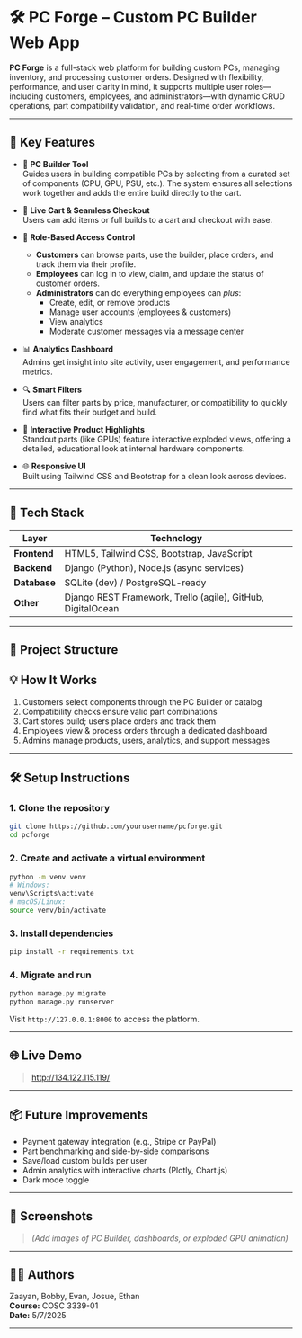 # 🛠️ PC Forge – Custom PC Builder Web App

**PC Forge** is a full-stack web platform for building custom PCs, managing inventory, and processing customer orders. Designed with flexibility, performance, and user clarity in mind, it supports multiple user roles—including customers, employees, and administrators—with dynamic CRUD operations, part compatibility validation, and real-time order workflows.

---

## 🚀 Key Features

- 🔧 **PC Builder Tool**  
  Guides users in building compatible PCs by selecting from a curated set of components (CPU, GPU, PSU, etc.). The system ensures all selections work together and adds the entire build directly to the cart.

- 🛒 **Live Cart & Seamless Checkout**  
  Users can add items or full builds to a cart and checkout with ease.

- 👤 **Role-Based Access Control**  
  - **Customers** can browse parts, use the builder, place orders, and track them via their profile.  
  - **Employees** can log in to view, claim, and update the status of customer orders.  
  - **Administrators** can do everything employees can *plus*:  
    - Create, edit, or remove products  
    - Manage user accounts (employees & customers)  
    - View analytics  
    - Moderate customer messages via a message center

- 📊 **Analytics Dashboard**  
  Admins get insight into site activity, user engagement, and performance metrics.

- 🔍 **Smart Filters**  
  Users can filter parts by price, manufacturer, or compatibility to quickly find what fits their budget and build.

- 🎨 **Interactive Product Highlights**  
  Standout parts (like GPUs) feature interactive exploded views, offering a detailed, educational look at internal hardware components.

- 🌐 **Responsive UI**  
  Built using Tailwind CSS and Bootstrap for a clean look across devices.

---

## 🧰 Tech Stack

| Layer         | Technology                      |
|---------------|----------------------------------|
| **Frontend**  | HTML5, Tailwind CSS, Bootstrap, JavaScript |
| **Backend**   | Django (Python), Node.js (async services) |
| **Database**  | SQLite (dev) / PostgreSQL-ready |
| **Other**     | Django REST Framework, Trello (agile), GitHub, DigitalOcean

---

## 📁 Project Structure

## 💡 How It Works

1. Customers select components through the PC Builder or catalog
2. Compatibility checks ensure valid part combinations
3. Cart stores build; users place orders and track them
4. Employees view & process orders through a dedicated dashboard
5. Admins manage products, users, analytics, and support messages

---

## 🛠️ Setup Instructions

### 1. Clone the repository

```bash
git clone https://github.com/yourusername/pcforge.git
cd pcforge
```

### 2. Create and activate a virtual environment

```bash
python -m venv venv
# Windows:
venv\Scripts\activate
# macOS/Linux:
source venv/bin/activate
```

### 3. Install dependencies

```bash
pip install -r requirements.txt
```

### 4. Migrate and run

```bash
python manage.py migrate
python manage.py runserver
```

Visit `http://127.0.0.1:8000` to access the platform.

---

## 🌐 Live Demo

> http://134.122.115.119/

---

## 📦 Future Improvements

- Payment gateway integration (e.g., Stripe or PayPal)  
- Part benchmarking and side-by-side comparisons  
- Save/load custom builds per user  
- Admin analytics with interactive charts (Plotly, Chart.js)  
- Dark mode toggle

---

## 📸 Screenshots

> *(Add images of PC Builder, dashboards, or exploded GPU animation)*

---

## 👨‍💻 Authors

Zaayan, Bobby, Evan, Josue, Ethan  
**Course:** COSC 3339-01  
**Date:** 5/7/2025

---
